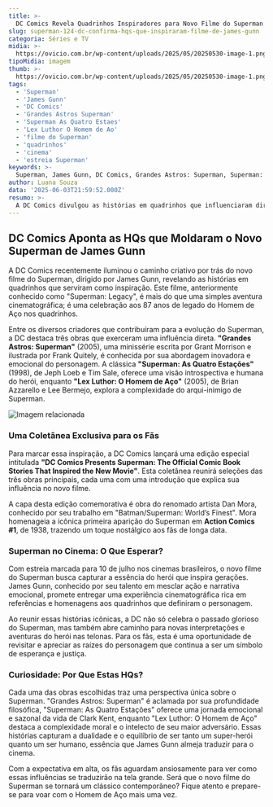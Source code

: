 ```yaml
---
title: >-
  DC Comics Revela Quadrinhos Inspiradores para Novo Filme do Superman de James Gunn
slug: superman-124-dc-confirma-hqs-que-inspiraram-filme-de-james-gunn
categoria: Séries e TV
midia: >-
  https://ovicio.com.br/wp-content/uploads/2025/05/20250530-image-1.png
tipoMidia: imagem
thumb: >-
  https://ovicio.com.br/wp-content/uploads/2025/05/20250530-image-1.png
tags:
  - 'Superman'
  - 'James Gunn'
  - 'DC Comics'
  - 'Grandes Astros Superman'
  - 'Superman As Quatro Estaes'
  - 'Lex Luthor O Homem de Ao'
  - 'filme do Superman'
  - 'quadrinhos'
  - 'cinema'
  - 'estreia Superman'
keywords: >-
  Superman, James Gunn, DC Comics, Grandes Astros: Superman, Superman: As Quatro Estações, Lex Luthor: O Homem de Aço, filme do Superman, quadrinhos, cinema, estreia Superman
author: Luana Souza
data: '2025-06-03T21:59:52.000Z'
resumo: >-
  A DC Comics divulgou as histórias em quadrinhos que influenciaram diretamente o novo filme do Superman dirigido por James Gunn, prestando homenagem a décadas de criação do icônico herói. A estreia do filme no Brasil está marcada para 10 de julho.
---
```


## DC Comics Aponta as HQs que Moldaram o Novo Superman de James Gunn

A DC Comics recentemente iluminou o caminho criativo por trás do novo filme do Superman, dirigido por James Gunn, revelando as histórias em quadrinhos que serviram como inspiração. Este filme, anteriormente conhecido como "Superman: Legacy", é mais do que uma simples aventura cinematográfica; é uma celebração aos 87 anos de legado do Homem de Aço nos quadrinhos.

Entre os diversos criadores que contribuíram para a evolução do Superman, a DC destaca três obras que exerceram uma influência direta. **"Grandes Astros: Superman"** (2005), uma minissérie escrita por Grant Morrison e ilustrada por Frank Quitely, é conhecida por sua abordagem inovadora e emocional do personagem. A clássica **"Superman: As Quatro Estações"** (1998), de Jeph Loeb e Tim Sale, oferece uma visão introspectiva e humana do herói, enquanto **"Lex Luthor: O Homem de Aço"** (2005), de Brian Azzarello e Lee Bermejo, explora a complexidade do arqui-inimigo de Superman.

![Imagem relacionada](https://i0.wp.com/ovicio.com.br/wp-content/uploads/2025/06/20250603-superman-quadrinhos-que-inspiraram-filme.webp?resize=730%2C995&ssl=1)

### Uma Coletânea Exclusiva para os Fãs

Para marcar essa inspiração, a DC Comics lançará uma edição especial intitulada **"DC Comics Presents Superman: The Official Comic Book Stories That Inspired the New Movie"**. Esta coletânea reunirá seleções das três obras principais, cada uma com uma introdução que explica sua influência no novo filme.

A capa desta edição comemorativa é obra do renomado artista Dan Mora, conhecido por seu trabalho em "Batman/Superman: World’s Finest". Mora homenageia a icônica primeira aparição do Superman em **Action Comics #1**, de 1938, trazendo um toque nostálgico aos fãs de longa data.

### Superman no Cinema: O Que Esperar?

Com estreia marcada para 10 de julho nos cinemas brasileiros, o novo filme do Superman busca capturar a essência do herói que inspira gerações. James Gunn, conhecido por seu talento em mesclar ação e narrativa emocional, promete entregar uma experiência cinematográfica rica em referências e homenagens aos quadrinhos que definiram o personagem.

Ao reunir essas histórias icônicas, a DC não só celebra o passado glorioso do Superman, mas também abre caminho para novas interpretações e aventuras do herói nas telonas. Para os fãs, esta é uma oportunidade de revisitar e apreciar as raízes do personagem que continua a ser um símbolo de esperança e justiça.

### Curiosidade: Por Que Estas HQs?

Cada uma das obras escolhidas traz uma perspectiva única sobre o Superman. "Grandes Astros: Superman" é aclamada por sua profundidade filosófica, "Superman: As Quatro Estações" oferece uma jornada emocional e sazonal da vida de Clark Kent, enquanto "Lex Luthor: O Homem de Aço" destaca a complexidade moral e o intelecto de seu maior adversário. Essas histórias capturam a dualidade e o equilíbrio de ser tanto um super-herói quanto um ser humano, essência que James Gunn almeja traduzir para o cinema.

Com a expectativa em alta, os fãs aguardam ansiosamente para ver como essas influências se traduzirão na tela grande. Será que o novo filme do Superman se tornará um clássico contemporâneo? Fique atento e prepare-se para voar com o Homem de Aço mais uma vez.